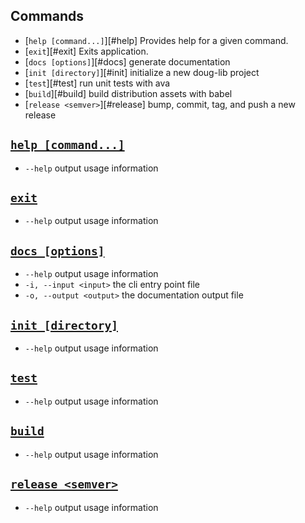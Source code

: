 ## Commands

- [`help [command...]`][#help] Provides help for a given command.
- [`exit`][#exit] Exits application.
- [`docs [options]`][#docs] generate documentation
- [`init [directory]`][#init] initialize a new doug-lib project
- [`test`][#test] run unit tests with ava
- [`build`][#build] build distribution assets with babel
- [`release <semver>`][#release] bump, commit, tag, and push a new release

## <a href="#help">`help [command...]`</a>

- `--help` output usage information

## <a href="#exit">`exit`</a>

- `--help` output usage information

## <a href="#docs">`docs [options]`</a>

- `--help` output usage information
- `-i, --input <input>` the cli entry point file
- `-o, --output <output>` the documentation output file

## <a href="#init">`init [directory]`</a>

- `--help` output usage information

## <a href="#test">`test`</a>

- `--help` output usage information

## <a href="#build">`build`</a>

- `--help` output usage information

## <a href="#release">`release <semver>`</a>

- `--help` output usage information
